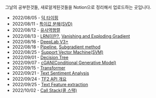 그날의 공부한것들, 새로알게된것들을 Notion으로 정리해서 업로드하는 곳입니다.

- 2022/08/05 - [덕 타이핑](https://www.notion.so/bd701252797a4d49986c7b747608fc78)
- 2022/08/11 - [특이값 분해(SVD)](https://foul-beechnut-069.notion.site/SVD-918009fc633c4e6383d238580f651efe)
- 2022/08/12 - [유사역행렬](https://foul-beechnut-069.notion.site/pseudo-inverse-matrix-43eba51ecfc84cc687831aea0718d677)
- 2022/08/13 - [LRN이란?](https://foul-beechnut-069.notion.site/LRN-35eb57fe114b4d01a2b07fab56a0462b), [Vanishing and Exploding Gradient](https://foul-beechnut-069.notion.site/Vanishing-and-Exploding-Gradient-8dda7d38813a4622a47da8a101c154df)
- 2022/08/16 - [DeepLab V3+](https://foul-beechnut-069.notion.site/DeepLab-V3-6781a6ae7124455cb9803f44d4be202c)
- 2022/08/18 - [Pipeline](https://foul-beechnut-069.notion.site/Pipeline-de02e4833ccc4645964072834c1c4e75), [Subgradient method](https://foul-beechnut-069.notion.site/Subgradient-method-a342bc23fa1145c694813fcc8efe59f0)
- 2022/08/25 - [Support Vector Machine(SVM)](https://foul-beechnut-069.notion.site/Support-Vector-Machine-SVM-e08dc35629fb4e8f9b5083d8e415675d)
- 2022/09/01 - [Decision Tree](https://foul-beechnut-069.notion.site/Decision-Tree-79526991759a4bde99851bdc6de4a2e3)
- 2022/09/07 - [cGAN(Conditional Generative Model)](https://foul-beechnut-069.notion.site/cGAN-Conditional-Generative-Model-70a9c50ff27d4d51b674fbfe183f77fa)
- 2022/09/15 - [Transformer](https://foul-beechnut-069.notion.site/Transformer-190bd56c9b8c4918a9ad4ab6f12d3dad)
- 2022/09/21 - [Text Sentiment Analysis](https://foul-beechnut-069.notion.site/Text-Sentiment-Analysis-95795e0f1f22466b872d6fea0e66ec2c)
- 2022/09/24 - [TF2 API 개요](https://foul-beechnut-069.notion.site/TF2-API-963e39896c3743d7b76733c43459c1c7)
- 2022/09/25 - [Text Feature extraction](https://foul-beechnut-069.notion.site/Text-Feature-extraction-8c6e308136f34dbaa82b50aa13920401)
- 2022/10/02 - [Call Stack(콜 스택)](https://foul-beechnut-069.notion.site/Call-Stack-bdd4069ae8b84d1cae5fd1815ce8887b)
